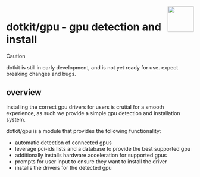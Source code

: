 <img src="https://www.dotkit.app/dk-logo.svg" width="70" align="right">

# dotkit/gpu - gpu detection and install

> [!CAUTION]
> dotkit is still in early development, and is not yet ready for use.
> expect breaking changes and bugs.

## overview

installing the correct gpu drivers for users is crutial for a smooth experience, as such we provide a simple gpu detection and installation system.

dotkit/gpu is a module that provides the following functionality:

- automatic detection of connected gpus
- leverage pci-ids lists and a database to provide the best supported gpu
- additionally installs hardware acceleration for supported gpus
- prompts for user input to ensure they want to install the driver
- installs the drivers for the detected gpu
